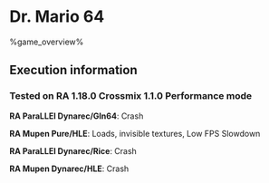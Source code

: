 # Dr. Mario 64 

%game_overview%

## Execution information

### Tested on RA 1.18.0 Crossmix 1.1.0 Performance mode

**RA ParaLLEl Dynarec/Gln64**: Crash

**RA Mupen Pure/HLE**: Loads, invisible textures, Low FPS Slowdown

**RA ParaLLEl Dynarec/Rice**: Crash

**RA Mupen Dynarec/HLE**: Crash